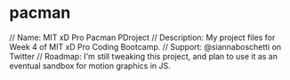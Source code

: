 # pacman
// Name: MIT xD Pro Pacman PDroject
// Description: My project files for Week 4 of MIT xD Pro Coding Bootcamp.
// Support: @siannaboschetti on Twitter
// Roadmap: I'm still tweaking this project, and plan to use it as an eventual sandbox for motion graphics in JS.
